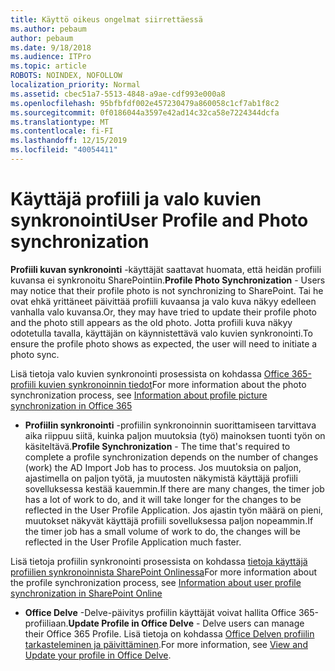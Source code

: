 ```yaml
---
title: Käyttö oikeus ongelmat siirrettäessä
ms.author: pebaum
author: pebaum
ms.date: 9/18/2018
ms.audience: ITPro
ms.topic: article
ROBOTS: NOINDEX, NOFOLLOW
localization_priority: Normal
ms.assetid: cbec51a7-5513-4848-a9ae-cdf993e000a8
ms.openlocfilehash: 95bfbfdf002e457230479a860058c1cf7ab1f8c2
ms.sourcegitcommit: 0f0186044a3597e42ad14c32ca58e7224344dcfa
ms.translationtype: MT
ms.contentlocale: fi-FI
ms.lasthandoff: 12/15/2019
ms.locfileid: "40054411"
---
```

# <a name="user-profile-and-photo-synchronization"></a><span data-ttu-id="88096-102">Käyttäjä profiili ja valo kuvien synkronointi</span><span class="sxs-lookup"><span data-stu-id="88096-102">User Profile and Photo synchronization</span></span>

 <span data-ttu-id="88096-103">**Profiili kuvan synkronointi** -käyttäjät saattavat huomata, että heidän profiili kuvansa ei synkronoitu SharePointiin.</span><span class="sxs-lookup"><span data-stu-id="88096-103">**Profile Photo Synchronization** - Users may notice that their profile photo is not synchronizing to SharePoint.</span></span> <span data-ttu-id="88096-104">Tai he ovat ehkä yrittäneet päivittää profiili kuvaansa ja valo kuva näkyy edelleen vanhalla valo kuvansa.</span><span class="sxs-lookup"><span data-stu-id="88096-104">Or, they may have tried to update their profile photo and the photo still appears as the old photo.</span></span> <span data-ttu-id="88096-105">Jotta profiili kuva näkyy odotetulla tavalla, käyttäjän on käynnistettävä valo kuvien synkronointi.</span><span class="sxs-lookup"><span data-stu-id="88096-105">To ensure the profile photo shows as expected, the user will need to initiate a photo sync.</span></span> 
  
<span data-ttu-id="88096-106">Lisä tietoja valo kuvien synkronointi prosessista on kohdassa [Office 365-profiili kuvien synkronoinnin tiedot](https://go.microsoft.com/fwlink/?linkid=2022634)</span><span class="sxs-lookup"><span data-stu-id="88096-106">For more information about the photo synchronization process, see [Information about profile picture synchronization in Office 365](https://go.microsoft.com/fwlink/?linkid=2022634)</span></span>
  
- <span data-ttu-id="88096-107">**Profiilin synkronointi** -profiilin synkronoinnin suorittamiseen tarvittava aika riippuu siitä, kuinka paljon muutoksia (työ) mainoksen tuonti työn on käsiteltävä.</span><span class="sxs-lookup"><span data-stu-id="88096-107">**Profile Synchronization** - The time that's required to complete a profile synchronization depends on the number of changes (work) the AD Import Job has to process.</span></span> <span data-ttu-id="88096-108">Jos muutoksia on paljon, ajastimella on paljon työtä, ja muutosten näkymistä käyttäjä profiili sovelluksessa kestää kauemmin.</span><span class="sxs-lookup"><span data-stu-id="88096-108">If there are many changes, the timer job has a lot of work to do, and it will take longer for the changes to be reflected in the User Profile Application.</span></span> <span data-ttu-id="88096-109">Jos ajastin työn määrä on pieni, muutokset näkyvät käyttäjä profiili sovelluksessa paljon nopeammin.</span><span class="sxs-lookup"><span data-stu-id="88096-109">If the timer job has a small volume of work to do, the changes will be reflected in the User Profile Application much faster.</span></span> 
  
<span data-ttu-id="88096-110">Lisä tietoja profiilin synkronointi prosessista on kohdassa [tietoja käyttäjä profiilien synkronoinnista SharePoint Onlinessa](https://go.microsoft.com/fwlink/?linkid=2022639)</span><span class="sxs-lookup"><span data-stu-id="88096-110">For more information about the profile synchronization process, see [Information about user profile synchronization in SharePoint Online](https://go.microsoft.com/fwlink/?linkid=2022639)</span></span>
    
- <span data-ttu-id="88096-111">**Office Delve** -Delve-päivitys profiilin käyttäjät voivat hallita Office 365-profiiliaan.</span><span class="sxs-lookup"><span data-stu-id="88096-111">**Update Profile in Office Delve** - Delve users can manage their Office 365 Profile.</span></span> <span data-ttu-id="88096-112">Lisä tietoja on kohdassa [Office Delven profiilin tarkasteleminen ja päivittäminen](https://support.office.com/article/View-and-update-your-profile-in-Office-Delve-4e84343b-eedf-45a1-aeb9-8627ccca14ba).</span><span class="sxs-lookup"><span data-stu-id="88096-112">For more information, see [View and Update your profile in Office Delve](https://support.office.com/article/View-and-update-your-profile-in-Office-Delve-4e84343b-eedf-45a1-aeb9-8627ccca14ba).</span></span>
    

